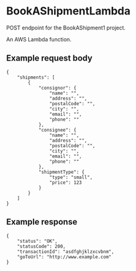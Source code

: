 # BookAShipmentLambda

POST endpoint for the BookAShipment1 project.

An AWS Lambda function.

## Example request body

```
{
    "shipments": [
        {
            "consignor": {
                "name": "",
                "address": "",
                "postalCode": "",
                "city": "",
                "email": "",
                "phone": ""
            },
            "consignee": {
                "name": "",
                "address": "",
                "postalCode": "",
                "city": "",
                "email": "",
                "phone": ""
            },
            "shipmentType": {
                "type": "small",
                "price": 123
            }
        }
    ]
}
```

## Example response

```
{
	"status": "OK",
	"statusCode": 200,
	"transactionId": "asdfghjklzxcvbnm",
	"goToUrl": "http://www.example.com"
}
```
